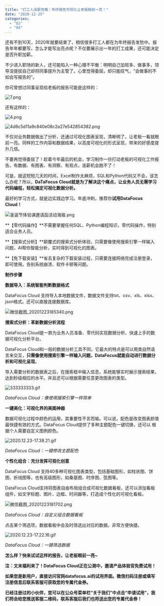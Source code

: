 ```yaml
---
title: "打工人涨薪攻略：年终报告可视化让老板眼前一亮！"
date: "2020-12-25"
categories: 
  - "02"
  - "04"
---
```


还有不到10天，2020年就要结束了，相信很多打工人都在为年终报告发愁中。报告年年都要写，怎么才能写出亮点呢？不仅要展示出一年的打工成果，还可能决定是否升职加薪。

不少进入职场的新人，还可能陷入一种心理不平衡：明明自己加班多、做事多，领导没提拔自己却将同事提升为主管了。心里觉得委屈，却只能叹气，“会做事的不如会写报告的”。

你可曾想过同事呈现给老板的报告可能是这样的：

![7.png](images/7-png.png)

还有这样的：

![4.png](images/4-png.png)

![4d8c5d11a9c840e08c2a27e542854382.png](images/4d8c5d11a9c840e08c2a27e542854382-png.png)

不仅对业务数据做出了分析，还通过可视化图表呈现，清晰明了，让老板一看就眼前一亮。同样的工作内容和数据结果，以高度可视化的形式呈现，带来的好感度提升几倍。

不要再觉得委屈了！趁着今年最后的机会，学习制作一份打动老板的可视化工作报告，有数据、有图表、有洞察、有观点，涨薪机会跑不了！

可是，就这短短几天的时间，Excel制作太麻烦，SQL和Python代码又不会，该怎么办呢？所以，**DaTaFocus Cloud就是为了解决这个痛点，让业务人员无需学习代码编程，轻松搞定可视化数据分析。**

最好的学习方式，就是边实践边学习。年底冲刺，推荐你**试用DataFocus Cloud！**

![圣诞节体验课邀请函活动海报.png](images/png.png)

**【零代码操作】**不需要掌握任何SQL、Python编程知识，零代码操作，特别适合业务人员。

**【搜索式分析】**颠覆式的搜索式分析体验，只需要像使用搜索引擎一样输入问题，AI帮你智能分析，实时得到可视化的图表。 

**【免下载安装】**省去复杂的下载安装过程，只需要连接网络完成注册登录，即可使用。告别系统崩溃、软件卡顿等问题。

**制作步骤**

**数据导入：系统智能判断数据格式**

DataFocus Cloud 支持导入本地数据文件，数据文件支持txt、csv、xls、xlsx、json格式。还可以直接连接数据库。

![微信截图_20201223185340.png](images/20201223185340-png.png)

**搜索式分析：革新数据分析流程**

DataFocus Cloud是一款为业务人员准备、零代码实现数据分析、快速上手的数据可视化分析平台。

DataFocus Cloud和一般的数据分析工具不同，它最大的特点是可以用类自然语言来交互，**只需像使用搜索引擎一样输入问题，DataFocus就能自动进行数据分析和可视化呈现**。

导入需要分析的数据表之后，在搜索框中输入信息，系统能够实时展示搜索结果，达到秒级相应的水平。并且还可以根据需要任意更改图表的类型。

![333333333.gif](images/333333333-gif.gif)

_DataFocus Cloud：像使用搜索引擎一样简单_

**一键美化：可视化界的美图神器**

数据可视化过程中颜色的运用，其重要性不言而喻。可以说，配色是改变图表颜值最快捷有效的方式。DataFocus Cloud提供了多种主题配色一键切换，还可以 根据个人需要自定义图例颜色。

![2020.12.23-17.38.21.gif](images/2020-12-23-17-38-21-gif.gif)

_DataFocus Cloud：一键修改主题配色_

**个性化组合：充分发挥可视化创意**

DataFocus Cloud 支持40多种可视化图表类型，包括基础图形，如柱状图、饼图、折线图等，也有高级图形，如桑基图、时序图、弦图等。

DataFocus Cloud支持将图表自由布局组合成可视化数据看板，还可以添加看板组件，如文字标题、图片、边框、时间器等，打造成个性化的可视化看板。

![微信截图_20201223181702.png](images/20201223181702-png.png)

_DataFocus Cloud：自定义组合数据看板_

点击某个筛选项，数据看板中会及时筛选出对应的数据。非常方便快捷。

![2020.12.23-17.22.16.gif](images/2020-12-23-17-22-16-gif.gif)

_DataFocus Cloud：一键筛选数据_

**怎么样？快来试试这样的报告，让老板眼前一亮~**

**注：文末福利来了！DataFocus Cloud正在公测中，邀请产品体验官免费试用！**

**如果您是新用户，直接访问官网datafocus.ai的试用界面。微信扫码注册或填写注册信息后联系客服可获取您的专属代金券。**

**已经注册过的小伙伴，您可以在公众号菜单栏“关于我们”中点击“申请试用”，我们将会给您推送客服二维码，联系客服后我们也将送出您的专属代金券！**

